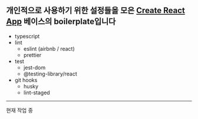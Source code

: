 ## 개인적으로 사용하기 위한 설정들을 모은 [Create React App](https://github.com/facebook/create-react-app) 베이스의 boilerplate입니다

- typescript
- lint
  - eslint (airbnb / react)
  - prettier
- test
  - jest-dom
  - @testing-library/react
- git hooks
  - husky
  - lint-staged

---

현재 작업 중
